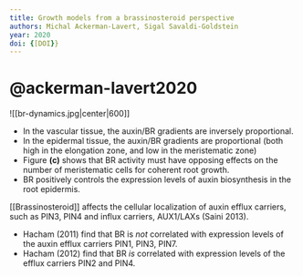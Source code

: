 ```yaml
---
title: Growth models from a brassinosteroid perspective
authors: Michal Ackerman-Lavert, Sigal Savaldi-Goldstein
year: 2020
doi: {[DOI}}
---
```

# @ackerman-lavert2020


![[br-dynamics.jpg|center|600]]

- In the vascular tissue, the auxin/BR gradients are inversely proportional.
- In the epidermal tissue, the auxin/BR gradients are proportional (both high in the elongation zone, and low in the meristematic zone)
- Figure **(c)** shows that BR activity must have opposing effects on the number of meristematic cells for coherent root growth.
- BR positively controls the expression levels of auxin biosynthesis in the root epidermis.


[[Brassinosteroid]] affects the cellular localization of auxin efflux carriers, such as PIN3, PIN4 and influx carriers, AUX1/LAXs (Saini 2013).
- Hacham (2011) find that BR is *not* correlated with expression levels of the auxin efflux carriers PIN1, PIN3, PIN7.
- Hacham (2012) find that BR *is* correlated with expression levels of the efflux carriers PIN2 and PIN4.